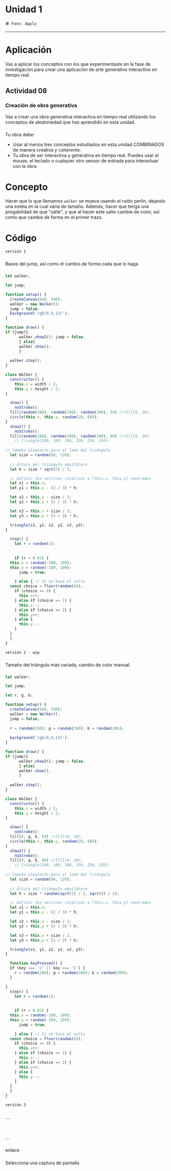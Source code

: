 # Unidad 1
`🛠 Fase: Apply`
_________________________________________________________________________________________________________________________________________________________________________________________
# Aplicación
Vas a aplicar los conceptos con los que experimentaste en la fase de investigación para crear una aplicación de arte generativo interactivo en tiempo real.

## Actividad 08
### Creación de obra generativa
Vas a crear una obra generativa interactiva en tiempo real utilizando los conceptos de aleatoriedad que has aprendido en esta unidad.
###
Tu obra debe:
- Usar al menos tres conceptos estudiados en esta unidad COMBINADOS de manera creativa y coherente.
- Tu obra de ser interactiva y generativa en tiempo real. Puedes usar el mouse, el teclado o cualquier otro sensor de entrada para interactuar con la obra.
# Concepto
Hacer que lo que llamamos `walker` se mueva usando el ruido perlin, dejando una estela en la cual varía de tamaño. Además, hacer que tenga una progabilidad de que "salte", y que al hacer este salto cambie de color, así como que cambie de forma en el primer trazo.
# Código
`versión 1`
###
Bases del jump, así como el cambio de forma cada que lo haga.
###
``` js
let walker;

let jump;

function setup() {
  createCanvas(640, 540);
  walker = new Walker();
  jump = false;
  background('rgb(9,4,13)');
}

function draw() {
if (jump){
      walker.show2(); jump = false;
      } else{
      walker.show();
      }
  
  walker.step();
}

class Walker {
  constructor() {
    this.x = width / 2;
    this.y = height / 2;
}

  show() {
    noStroke();
  fill(random(200), random(200), random(200), 50) //fill(0, 10);
  circle(this.x, this.y, random(20, 60));
}
  show2() {
    noStroke();
  fill(random(200), random(200), random(200), 80) //fill(0, 10);
    // triangle(200, 100, 300, 150, 250, 250);
    
// Tamaño aleatorio para el lado del triángulo
  let size = random(80, 120);
  
  // Altura del triángulo equilátero
  let h = size * sqrt(7) / 2;

  // Definir los vértices relativos a (this.x, this.y) centrados
  let x1 = this.x;
  let y1 = this.y - (2 / 3) * h;

  let x2 = this.x - size / 2;
  let y2 = this.y + (1 / 3) * h;

  let x3 = this.x + size / 2;
  let y3 = this.y + (1 / 3) * h;

  triangle(x1, y1, x2, y2, x3, y3);
}

  step() {
    let r = random(1);
    
    
    if (r < 0.01) {
  this.x = random(-100, 100);
  this.y = random(-100, 100);
      jump = true;

    } else { // Si no hace el salto
  const choice = floor(random(4));
    if (choice == 0) {
      this.x++;
    } else if (choice == 1) {
      this.x--;
    } else if (choice == 2) {
      this.y++;
    } else {
      this.y--;
    }
  }
  }
}
```
`versión 2 - wip`
###
Tamaño del triángulo más variada, cambio de color manual.
###
``` js
let walker;

let jump;

let r, g, b;

function setup() {
  createCanvas(640, 540);
  walker = new Walker();
  jump = false;
  
  r = random(200); g = random(200); b = random(200);
  
  background('rgb(9,4,13)');
}

function draw() {
if (jump){
      walker.show2(); jump = false;
      } else{
      walker.show();
      }
  
  walker.step();
}

class Walker {
  constructor() {
    this.x = width / 2;
    this.y = height / 2;
}

  show() {
    noStroke();
  fill(r, g, b, 50) //fill(0, 10);
  circle(this.x, this.y, random(20, 60));
}
  show2() {
    noStroke();
  fill(r, g, b, 80) //fill(0, 10);
    // triangle(200, 100, 300, 150, 250, 250);
    
// Tamaño aleatorio para el lado del triángulo
  let size = random(40, 120);
  
  // Altura del triángulo equilátero
  let h = size * random(sqrt(1) / 2, sqrt(9) / 2);

  // Definir los vértices relativos a (this.x, this.y) centrados
  let x1 = this.x;
  let y1 = this.y - (2 / 3) * h;

  let x2 = this.x - size / 2;
  let y2 = this.y + (1 / 3) * h;

  let x3 = this.x + size / 2;
  let y3 = this.y + (1 / 3) * h;

  triangle(x1, y1, x2, y2, x3, y3);
}

  function keyPressed() {
  if (key === 'c' || key === 'C') {
    r = random(200); g = random(200); b = random(200);
  }

}  
  step() {
    let r = random(1);
    
    
    if (r < 0.01) {
  this.x = random(-100, 100);
  this.y = random(-100, 100);
      jump = true;

    } else { // Si no hace el salto
  const choice = floor(random(4));
    if (choice == 0) {
      this.x++;
    } else if (choice == 1) {
      this.x--;
    } else if (choice == 2) {
      this.y++;
    } else {
      this.y--;
    }
  }
  }
}
```
`versión 3`
###
....
###
``` js

```
###
...
###
enlace
###
Selecciona una captura de pantalla
